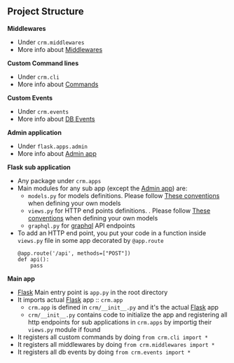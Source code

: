 ## Project Structure

**Middlewares**
- Under `crm.middlewares`
- More info about [Middlewares](Middlewares.md)


**Custom Command lines**
- Under `crm.cli`
- More info about [Commands](Commands.md)

**Custom Events**
- Under `crm.events`
- More info about [DB Events](DBEvents.md)

**Admin application**
- Under `flask.apps.admin`
- More info about [Admin app](AdminInterface.md)

**Flask sub application**
- Any package under `crm.apps`
- Main modules for any sub app (except the [Admin app](AdminInterface.md)) are:
    - `models.py` for models definitions. Please follow [These conventions](Models.md) when defining your own models
    - `views.py` for HTTP end points definitions. . Please follow [These conventions](Views.md) when defining your own models
    - `graphql.py` for [graphql](graphql.org/learn/) API endpoints
- To add an HTTP end point, you put your code in a function inside `views.py` file in some app decorated by `@app.route`
    ```
    @app.route('/api', methods=["POST"])
    def api():
        pass

    ```

**Main app**
- [Flask](flask.pocoo.org/) Main entry point is ```app.py``` in the root directory
- It imports actual [Flask](flask.pocoo.org/) app :: `crm.app`
    - `crm.app` is defined in `crm/__init__.py` and it's the actual [Flask](flask.pocoo.org/) app
    - `crm/__init__.py` contains code to initialize the app and registering all http endpoints for sub applications in
    `crm.apps` by importig their `views.py` module if found
- It registers all custom commands by doing ```from crm.cli import *```
- It registers all middlewares by doing ```from crm.middlewares import *```
- It registers all db events by doing ```from crm.events import *```
